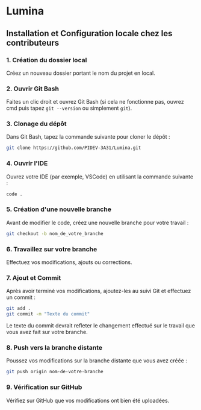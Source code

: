 # Lumina

## Installation et Configuration locale chez les contributeurs

### 1. Création du dossier local
Créez un nouveau dossier portant le nom du projet en local.

### 2. Ouvrir Git Bash
Faites un clic droit et ouvrez Git Bash (si cela ne fonctionne pas, ouvrez cmd puis tapez `git --version` ou simplement `git`).

### 3. Clonage du dépôt
Dans Git Bash, tapez la commande suivante pour cloner le dépôt :
```bash
git clone https://github.com/PIDEV-3A31/Lumina.git
```
### 4. Ouvrir l'IDE
Ouvrez votre IDE (par exemple, VSCode) en utilisant la commande suivante :
```bash
code .
```
### 5. Création d'une nouvelle branche
Avant de modifier le code, créez une nouvelle branche pour votre travail :
```bash
git checkout -b nom_de_votre_branche
```
### 6. Travaillez sur votre branche
Effectuez vos modifications, ajouts ou corrections.

### 7. Ajout et Commit
Après avoir terminé vos modifications, ajoutez-les au suivi Git et effectuez un commit :
```bash
git add .
git commit -m "Texte du commit"
```
Le texte du commit devrait refleter le changement effectué sur le travail que vous avez fait sur votre branche.

### 8. Push vers la branche distante
Poussez vos modifications sur la branche distante que vous avez créée :
```bash
git push origin nom-de-votre-branche
```
### 9. Vérification sur GitHub
Vérifiez sur GitHub que vos modifications ont bien été uploadées.
